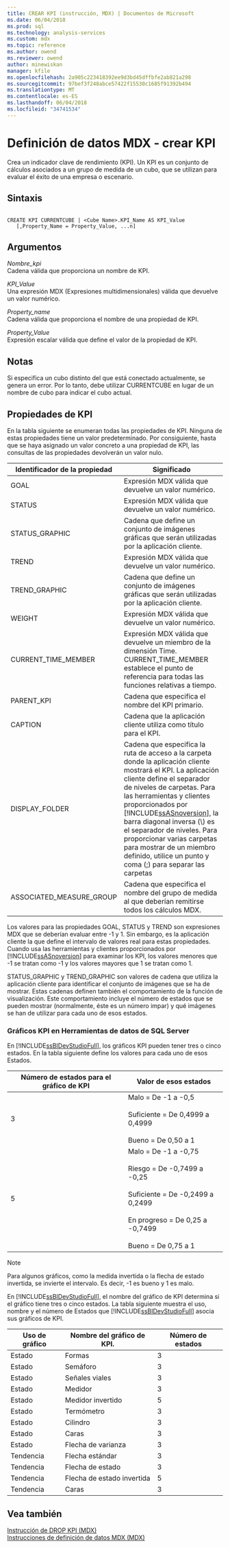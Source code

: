 ```yaml
---
title: CREAR KPI (instrucción, MDX) | Documentos de Microsoft
ms.date: 06/04/2018
ms.prod: sql
ms.technology: analysis-services
ms.custom: mdx
ms.topic: reference
ms.author: owend
ms.reviewer: owend
author: minewiskan
manager: kfile
ms.openlocfilehash: 2a905c223418392ee9d3bd45dffbfe2ab821a298
ms.sourcegitcommit: 97bef3f248abce57422f15530c1685f91392b494
ms.translationtype: MT
ms.contentlocale: es-ES
ms.lasthandoff: 06/04/2018
ms.locfileid: "34741534"
---
```

# <a name="mdx-data-definition---create-kpi"></a>Definición de datos MDX - crear KPI


  Crea un indicador clave de rendimiento (KPI). Un KPI es un conjunto de cálculos asociados a un grupo de medida de un cubo, que se utilizan para evaluar el éxito de una empresa o escenario.  
  
## <a name="syntax"></a>Sintaxis  
  
```  
  
CREATE KPI CURRENTCUBE | <Cube Name>.KPI_Name AS KPI_Value  
   [,Property_Name = Property_Value, ...n]  
```  
  
## <a name="arguments"></a>Argumentos  
 *Nombre_kpi*  
 Cadena válida que proporciona un nombre de KPI.  
  
 *KPI_Value*  
 Una expresión MDX (Expresiones multidimensionales) válida que devuelve un valor numérico.  
  
 *Property_name*  
 Cadena válida que proporciona el nombre de una propiedad de KPI.  
  
 *Property_Value*  
 Expresión escalar válida que define el valor de la propiedad de KPI.  
  
## <a name="remarks"></a>Notas  
 Si especifica un cubo distinto del que está conectado actualmente, se genera un error. Por lo tanto, debe utilizar CURRENTCUBE en lugar de un nombre de cubo para indicar el cubo actual.  
  
## <a name="kpi-properties"></a>Propiedades de KPI   
 En la tabla siguiente se enumeran todas las propiedades de KPI. Ninguna de estas propiedades tiene un valor predeterminado. Por consiguiente, hasta que se haya asignado un valor concreto a una propiedad de KPI, las consultas de las propiedades devolverán un valor nulo.  
  
|Identificador de la propiedad|Significado|  
|-------------------------|-------------|  
|GOAL|Expresión MDX válida que devuelve un valor numérico.|  
|STATUS|Expresión MDX válida que devuelve un valor numérico.|  
|STATUS_GRAPHIC|Cadena que define un conjunto de imágenes gráficas que serán utilizadas por la aplicación cliente.|  
|TREND|Expresión MDX válida que devuelve un valor numérico.|  
|TREND_GRAPHIC|Cadena que define un conjunto de imágenes gráficas que serán utilizadas por la aplicación cliente.|  
|WEIGHT|Expresión MDX válida que devuelve un valor numérico.|  
|CURRENT_TIME_MEMBER|Expresión MDX válida que devuelve un miembro de la dimensión Time. CURRENT_TIME_MEMBER establece el punto de referencia para todas las funciones relativas a tiempo.|  
|PARENT_KPI|Cadena que especifica el nombre del KPI primario.|  
|CAPTION|Cadena que la aplicación cliente utiliza como título para el KPI.|  
|DISPLAY_FOLDER|Cadena que especifica la ruta de acceso a la carpeta donde la aplicación cliente mostrará el KPI. La aplicación cliente define el separador de niveles de carpetas. Para las herramientas y clientes proporcionados por [!INCLUDE[ssASnoversion](../includes/ssasnoversion-md.md)], la barra diagonal inversa (\\) es el separador de niveles. Para proporcionar varias carpetas para mostrar de un miembro definido, utilice un punto y coma (;) para separar las carpetas|  
|ASSOCIATED_MEASURE_GROUP|Cadena que especifica el nombre del grupo de medida al que deberían remitirse todos los cálculos MDX.|  
  
 Los valores para las propiedades GOAL, STATUS y TREND son expresiones MDX que se deberían evaluar entre -1 y 1. Sin embargo, es la aplicación cliente la que define el intervalo de valores real para estas propiedades. Cuando usa las herramientas y clientes proporcionados por [!INCLUDE[ssASnoversion](../includes/ssasnoversion-md.md)] para examinar los KPI, los valores menores que -1 se tratan como -1 y los valores mayores que 1 se tratan como 1.  
  
 STATUS_GRAPHIC y TREND_GRAPHIC son valores de cadena que utiliza la aplicación cliente para identificar el conjunto de imágenes que se ha de mostrar. Estas cadenas definen también el comportamiento de la función de visualización. Este comportamiento incluye el número de estados que se pueden mostrar (normalmente, éste es un número impar) y qué imágenes se han de utilizar para cada uno de esos estados.  
  
### <a name="kpi-graphics-in-sql-server-data-tools"></a>Gráficos KPI en Herramientas de datos de SQL Server  
 En [!INCLUDE[ssBIDevStudioFull](../includes/ssbidevstudiofull-md.md)], los gráficos KPI pueden tener tres o cinco estados. En la tabla siguiente define los valores para cada uno de esos Estados.  
  
|Número de estados para el gráfico de KPI |Valor de esos estados|  
|--------------------------------------|---------------------------|  
|3|Malo = De -1 a -0,5<br /><br /> Suficiente = De 0,4999 a 0,4999<br /><br /> Bueno = De 0,50 a 1|  
|5|Malo = De -1 a -0,75<br /><br /> Riesgo = De -0,7499 a -0,25<br /><br /> Suficiente = De -0,2499 a 0,2499<br /><br /> En progreso = De 0,25 a -0,7499<br /><br /> Bueno = De 0,75 a 1|  
  
> [!NOTE]  
>  Para algunos gráficos, como la medida invertida o la flecha de estado invertida, se invierte el intervalo. Es decir, -1 es bueno y 1 es malo.  
  
 En [!INCLUDE[ssBIDevStudioFull](../includes/ssbidevstudiofull-md.md)], el nombre del gráfico de KPI determina si el gráfico tiene tres o cinco estados. La tabla siguiente muestra el uso, nombre y el número de Estados que [!INCLUDE[ssBIDevStudioFull](../includes/ssbidevstudiofull-md.md)] asocia sus gráficos de KPI.  
  
|Uso de gráfico|Nombre del gráfico de KPI.|Número de estados|  
|--------------------|-------------------------|----------------------|  
|Estado|Formas|3|  
|Estado|Semáforo|3|  
|Estado|Señales viales|3|  
|Estado|Medidor|3|  
|Estado|Medidor invertido|5|  
|Estado|Termómetro|3|  
|Estado|Cilindro|3|  
|Estado|Caras|3|  
|Estado|Flecha de varianza|3|  
|Tendencia|Flecha estándar|3|  
|Tendencia|Flecha de estado|3|  
|Tendencia|Flecha de estado invertida|5|  
|Tendencia|Caras|3|  
  
## <a name="see-also"></a>Vea también  
 [Instrucción de DROP KPI &#40;MDX&#41;](../mdx/mdx-data-definition-drop-kpi.md)   
 [Instrucciones de definición de datos MDX &#40;MDX&#41;](../mdx/mdx-data-definition-statements-mdx.md)  
  
  
